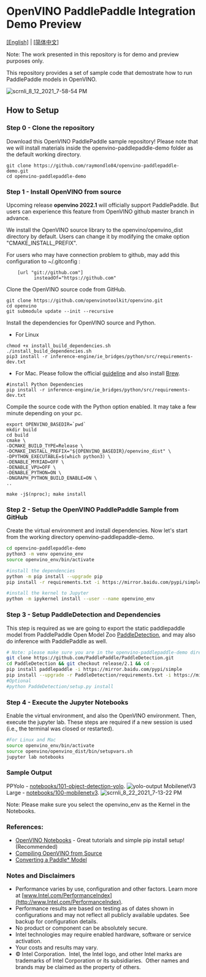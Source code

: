 # OpenVINO PaddlePaddle Integration Demo Preview

[[English]](README.md) | [[简体中文]](README_CN.md)

Note: The work presented in this repository is for demo and preview purposes only. 

This repository provides a set of sample code that demostrate how to run PaddlePaddle models in OpenVINO. 

![scrnli_8_12_2021_7-58-54 PM](https://user-images.githubusercontent.com/1720147/129298808-b084d7fb-9585-404b-95f9-c4346c21da6b.png)

## How to Setup

### Step 0 - Clone the repository 

Download this OpenVINO PaddlePaddle sample repository! Please note that we will install materials inside the openvino-paddlepaddle-demo folder as the default working directory.  
```
git clone https://github.com/raymondlo84/openvino-paddlepaddle-demo.git
cd openvino-paddlepaddle-demo
```

### Step 1 - Install OpenVINO from source
Upcoming release **openvino 2022.1** will officially support PaddlePaddle. But users can experience this feature from OpenVINO github master branch in advance.

We install the OpenVINO source library to the openvino/openvino_dist directory by default.  Users can change it by modifying the cmake option "CMAKE_INSTALL_PREFIX".

For users who may have connection problem to github, may add this configuration to ~/.gitconfig :
```
    [url "git://github.com"]
	      insteadOf="https://github.com"
```

Clone the OpenVINO source code from GitHub.
```
git clone https://github.com/openvinotoolkit/openvino.git
cd openvino
git submodule update --init --recursive
```

Install the dependencies for OpenVINO source and Python.
- For Linux
```
chmod +x install_build_dependencies.sh
./install_build_dependencies.sh
pip3 install -r inference-engine/ie_bridges/python/src/requirements-dev.txt
```

- For Mac. Please follow the official [guideline](https://github.com/openvinotoolkit/openvino/wiki/BuildingForMacOS) and also install [Brew](https://brew.sh/). 
```
#install Python Dependencies
pip install -r inference-engine/ie_bridges/python/src/requirements-dev.txt
```

Compile the source code with the Python option enabled. It may take a few minute depending on your pc.

```
export OPENVINO_BASEDIR=`pwd`
mkdir build
cd build
cmake \
-DCMAKE_BUILD_TYPE=Release \
-DCMAKE_INSTALL_PREFIX="${OPENVINO_BASEDIR}/openvino_dist" \
-DPYTHON_EXECUTABLE=$(which python3) \
-DENABLE_MYRIAD=OFF \
-DENABLE_VPU=OFF \
-DENABLE_PYTHON=ON \
-DNGRAPH_PYTHON_BUILD_ENABLE=ON \
..

make -j$(nproc); make install
```

### Step 2 - Setup the OpenVINO PaddlePaddle Sample from GitHub
Create the virtual environment and install dependencies. Now let's start from the working directory openvino-paddlepaddle-demo. 

```sh
cd openvino-paddlepaddle-demo
python3 -m venv openvino_env
source openvino_env/bin/activate

#install the dependencies
python -m pip install --upgrade pip
pip install -r requirements.txt -i https://mirror.baidu.com/pypi/simple

#install the kernel to Jupyter
python -m ipykernel install --user --name openvino_env
```

### Step 3 - Setup PaddleDetection and Dependencies
This step is required as we are going to export the static paddlepaddle model  from PaddlePaddle Open Model Zoo [PaddleDetection]( https://github.com/PaddlePaddle/PaddleDetection.git), and may also do inference with PaddlePaddle as well.

```sh
# Note: please make sure you are in the openvino-paddlepaddle-demo directory.
git clone https://github.com/PaddlePaddle/PaddleDetection.git
cd PaddleDetection && git checkout release/2.1 && cd - 
pip install paddlepaddle -i https://mirror.baidu.com/pypi/simple
pip install --upgrade -r PaddleDetection/requirements.txt -i https://mirror.baidu.com/pypi/simple
#Optional
#python PaddeDetection/setup.py install
```

### Step 4 - Execute the Jupyter Notebooks
Enable the virtual environment, and also the OpenVINO environment. Then, execute the jupyter lab.  These steps are required if a new session is used (i.e., the terminal was closed or restarted).

```sh 
#For Linux and Mac
source openvino_env/bin/activate
source openvino/openvino_dist/bin/setupvars.sh
jupyter lab notebooks
```

### Sample Output
PPYolo - [notebooks/101-object-detection-yolo](notebooks/101-object-detection-yolo). 
![yolo-output](https://user-images.githubusercontent.com/1720147/130380687-0de42836-c959-4d86-908c-9034e0eda90a.png)
MobilenetV3 Large - [notebooks/100-mobilenetv3](notebooks/100-mobilenetv3).
![scrnli_8_22_2021_7-13-22 PM](https://user-images.githubusercontent.com/1720147/130380796-2a6084df-3753-4642-b5ff-32ba491bc944.png)


Note: Please make sure you select the openvino_env as the Kernel in the Notebooks.

### References:
- [OpenVINO Notebooks](https://github.com/openvinotoolkit/openvino_notebooks) - Great tutorials and simple pip install setup! (Recommended) 
- [Compiling OpenVINO from Source](https://github.com/openvinotoolkit/openvino/wiki/BuildingCode)
- [Converting a Paddle* Model]( https://github.com/openvinotoolkit/openvino/blob/35e6c51fc0871bade7a2c039a19d8f5af9a5ea9e/docs/MO_DG/prepare_model/convert_model/Convert_Model_From_Paddle.md)

### Notes and Disclaimers
* Performance varies by use, configuration and other factors. Learn more at [www.Intel.com/PerformanceIndex](http://www.Intel.com/PerformanceIndex).
* Performance results are based on testing as of dates shown in configurations and may not reflect all publicly available updates.  See backup for configuration details.  
* No product or component can be absolutely secure. 
* Intel technologies may require enabled hardware, software or service activation.
* Your costs and results may vary. 
* © Intel Corporation.  Intel, the Intel logo, and other Intel marks are trademarks of Intel Corporation or its subsidiaries.  Other names and brands may be claimed as the property of others. 
